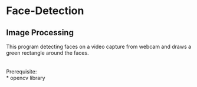 # Face-Detection

<h2>Image Processing</h2>
This program detecting faces on a video capture from webcam and draws a green rectangle around the faces.
<br><br><br>
Prerequisite: <br>
* opencv library
